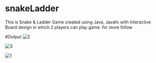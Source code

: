 # snakeLadder
This is Snake &amp; Ladder Game created using Java, Javafx with Interactive Board design in which 2 players can play game. for more follow


#Output
![2](https://github.com/arjun-chand/snakeLadder/assets/124900252/c34eff77-b549-40f9-8756-6669539f26b2)

![3](https://github.com/arjun-chand/snakeLadder/assets/124900252/4f6a8b89-7642-44c4-ba66-dcb39d6f4fdc)

![1](https://github.com/arjun-chand/snakeLadder/assets/124900252/aefc0755-6251-4c77-8508-b8f6af8de82e)
